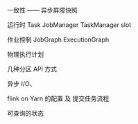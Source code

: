 一致性 —— 异步屏障快照

运行时 Task JobManager TaskManager slot

作业控制 JobGraph ExecutionGraph

物理执行计划

几种分区 API 方式



异步 I/O、

flink on Yarn 的配置 及 提交任务流程



可查询的状态